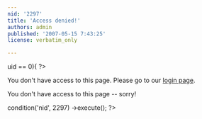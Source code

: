 ```yaml
---
nid: '2297'
title: 'Access denied!'
authors: admin
published: '2007-05-15 7:43:25'
license: verbatim_only

---
```

<?php global $user; ?>

<?php if($user->uid == 0){ ?> 

You don't have access to this page. Please go to our <a href="/user/user">login page</a>.

<?php } else { ?>

You don't have access to this page -- sorry!

<?php } ?>

<?php

# Delete node counter for this page.
db_delete('node_counter')
  ->condition('nid', 2297)
  ->execute();
?>